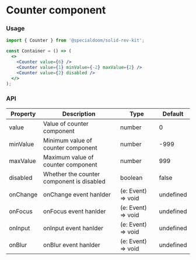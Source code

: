 # Counter component

### Usage

```jsx
import { Counter } from '@specialdoom/solid-rev-kit';

const Container = () => (
  <>
    <Counter value={6} />
    <Counter value={1} minValue={-2} maxValue={2} />
    <Counter value={2} disabled />
  </>
);
```

### API

| Property | Description                               | Type               | Default   |
| -------- | ----------------------------------------- | ------------------ | --------- |
| value    | Value of counter component                | number             | 0         |
| minValue | Minimum value of counter component        | number             | -999      |
| maxValue | Maximum value of counter component        | number             | 999       |
| disabled | Whether the counter component is disabled | boolean            | false     |
| onChange | onChange event hanlder                    | (e: Event) => void | undefined |
| onFocus  | onFocus event hanlder                     | (e: Event) => void | undefined |
| onInput  | onInput event hanlder                     | (e: Event) => void | undefined |
| onBlur   | onBlur event hanlder                      | (e: Event) => void | undefined |

